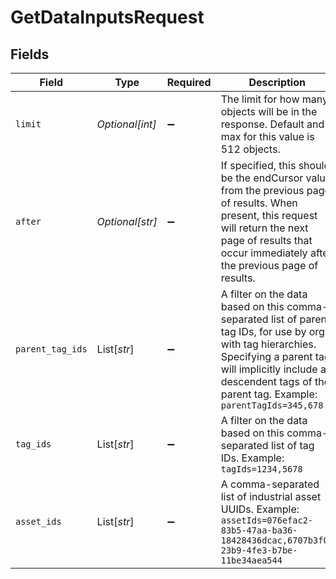 # GetDataInputsRequest


## Fields

| Field                                                                                                                                                                                                                                   | Type                                                                                                                                                                                                                                    | Required                                                                                                                                                                                                                                | Description                                                                                                                                                                                                                             |
| --------------------------------------------------------------------------------------------------------------------------------------------------------------------------------------------------------------------------------------- | --------------------------------------------------------------------------------------------------------------------------------------------------------------------------------------------------------------------------------------- | --------------------------------------------------------------------------------------------------------------------------------------------------------------------------------------------------------------------------------------- | --------------------------------------------------------------------------------------------------------------------------------------------------------------------------------------------------------------------------------------- |
| `limit`                                                                                                                                                                                                                                 | *Optional[int]*                                                                                                                                                                                                                         | :heavy_minus_sign:                                                                                                                                                                                                                      | The limit for how many objects will be in the response. Default and max for this value is 512 objects.                                                                                                                                  |
| `after`                                                                                                                                                                                                                                 | *Optional[str]*                                                                                                                                                                                                                         | :heavy_minus_sign:                                                                                                                                                                                                                      | If specified, this should be the endCursor value from the previous page of results. When present, this request will return the next page of results that occur immediately after the previous page of results.                          |
| `parent_tag_ids`                                                                                                                                                                                                                        | List[*str*]                                                                                                                                                                                                                             | :heavy_minus_sign:                                                                                                                                                                                                                      | A filter on the data based on this comma-separated list of parent tag IDs, for use by orgs with tag hierarchies. Specifying a parent tag will implicitly include all descendent tags of the parent tag. Example: `parentTagIds=345,678` |
| `tag_ids`                                                                                                                                                                                                                               | List[*str*]                                                                                                                                                                                                                             | :heavy_minus_sign:                                                                                                                                                                                                                      | A filter on the data based on this comma-separated list of tag IDs. Example: `tagIds=1234,5678`                                                                                                                                         |
| `asset_ids`                                                                                                                                                                                                                             | List[*str*]                                                                                                                                                                                                                             | :heavy_minus_sign:                                                                                                                                                                                                                      | A comma-separated list of industrial asset UUIDs. Example: `assetIds=076efac2-83b5-47aa-ba36-18428436dcac,6707b3f0-23b9-4fe3-b7be-11be34aea544`                                                                                         |